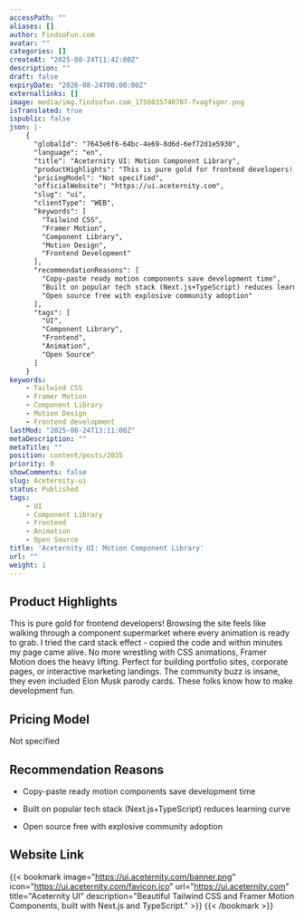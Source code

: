 ```yaml
---
accessPath: ""
aliases: []
author: FindsoFun.com
avatar: ""
categories: []
createAt: "2025-08-24T11:42:00Z"
description: ""
draft: false
expiryDate: "2026-08-24T00:00:00Z"
externallinks: []
image: media/img.findsofun.com_1756035740707-fvagfsgmr.png
isTranslated: true
ispublic: false
json: |-
    {
      "globalId": "7643e6f6-64bc-4e69-8d6d-6ef72d1e5930",
      "language": "en",
      "title": "Aceternity UI: Motion Component Library",
      "productHighlights": "This is pure gold for frontend developers! Browsing the site feels like walking through a component supermarket where every animation is ready to grab. I tried the card stack effect - copied the code and within minutes my page came alive. No more wrestling with CSS animations, Framer Motion does the heavy lifting. Perfect for building portfolio sites, corporate pages, or interactive marketing landings. The community buzz is insane, they even included Elon Musk parody cards. These folks know how to make development fun.",
      "pricingModel": "Not specified",
      "officialWebsite": "https://ui.aceternity.com",
      "slug": "ui",
      "clientType": "WEB",
      "keywords": [
        "Tailwind CSS",
        "Framer Motion",
        "Component Library",
        "Motion Design",
        "Frontend Development"
      ],
      "recommendationReasons": [
        "Copy-paste ready motion components save development time",
        "Built on popular tech stack (Next.js+TypeScript) reduces learning curve",
        "Open source free with explosive community adoption"
      ],
      "tags": [
        "UI",
        "Component Library",
        "Frontend",
        "Animation",
        "Open Source"
      ]
    }
keywords:
    - Tailwind CSS
    - Framer Motion
    - Component Library
    - Motion Design
    - Frontend development
lastMod: "2025-08-24T13:11:00Z"
metaDescription: ""
metaTitle: ""
position: content/posts/2025
priority: 0
showComments: false
slug: Aceternity-ui
status: Published
tags:
    - UI
    - Component Library
    - Frontend
    - Animation
    - Open Source
title: 'Aceternity UI: Motion Component Library'
url: ""
weight: 1
---
```

## Product Highlights
This is pure gold for frontend developers! Browsing the site feels like walking through a component supermarket where every animation is ready to grab. I tried the card stack effect - copied the code and within minutes my page came alive. No more wrestling with CSS animations, Framer Motion does the heavy lifting. Perfect for building portfolio sites, corporate pages, or interactive marketing landings. The community buzz is insane, they even included Elon Musk parody cards. These folks know how to make development fun.

## Pricing Model
<!--more-->Not specified

## Recommendation Reasons
- Copy-paste ready motion components save development time

- Built on popular tech stack (Next.js+TypeScript) reduces learning curve

- Open source free with explosive community adoption

## Website Link
{{< bookmark image="https://ui.aceternity.com/banner.png" icon="https://ui.aceternity.com/favicon.ico" url="https://ui.aceternity.com" title="Aceternity UI" description="Beautiful Tailwind CSS and Framer Motion Components, built with Next.js and TypeScript." >}}
{{< /bookmark >}}

